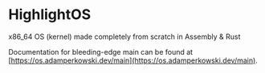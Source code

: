 # HighlightOS

x86_64 OS (kernel) made completely from scratch in Assembly & Rust

Documentation for bleeding-edge main can be found at [https://os.adamperkowski.dev/main](https://os.adamperkowski.dev/main).
